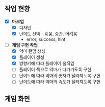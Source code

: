 ## 작업 현황
- [x] **마크업**
   - [x] 디자인
   - [x] 난이도 선택 - 쉬움, 중간. 어려움
      - error, success, hint
- [ ] **게임 구현 작업**
  - [X] 악마 랜덤 생성
  - [X] 플레이어 생성
  - [X] 방향키에 따라 플레이어 움직임
  - [ ] 플레이어 쪽으로 악마가 다가가도록 구현
  - [ ] 난이도에 따라 악마의 숫자가 달라지도록 구현
  - [ ] 난이도에 따라 악마의 속도가 달라지도록 구현

## 게임 화면